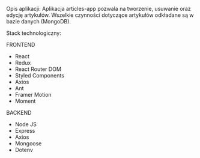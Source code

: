 Opis aplikacji:
Aplikacja articles-app pozwala na tworzenie, usuwanie oraz edycję artykułów. Wszelkie czynności dotyczące artykułów odkładane są w bazie danych (MongoDB).

Stack technologiczny:

FRONTEND
- React
- Redux
- React Router DOM
- Styled Components
- Axios
- Ant
- Framer Motion
- Moment


BACKEND
- Node JS
- Express
- Axios
- Mongoose
- Dotenv



